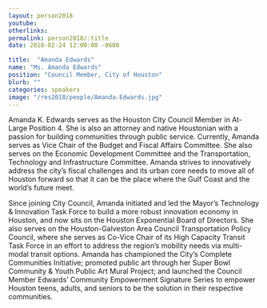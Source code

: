 ```yaml
---
layout: person2018
youtube: 
otherlinks: 
permalink: person2018/:title
date: 2018-02-24 12:00:00 -0600

title:  "Amanda Edwards"
name: "Ms. Amanda Edwards"
position: "Council Member, City of Houston"
blurb: ""
categories: speakers
image: "/res2018/people/Amanda-Edwards.jpg"
---
```


Amanda K. Edwards serves as the Houston City Council Member in At-Large Position 4.  She is also an attorney and native Houstonian with a passion for building communities through public service. Currently, Amanda serves as Vice Chair of the Budget and Fiscal Affairs Committee. She also serves on the Economic Development Committee and the Transportation, Technology and Infrastructure Committee. Amanda strives to innovatively address the city’s fiscal challenges and its urban core needs to move all of Houston forward so that it can be the place where the Gulf Coast and the world’s future meet.

Since joining City Council, Amanda initiated and led the Mayor’s Technology & Innovation Task Force to build a more robust innovation economy in Houston, and now sits on the Houston Exponential Board of Directors. She also serves on the Houston-Galveston Area Council Transportation Policy Council, where she serves as Co-Vice Chair of its High Capacity Transit Task Force in an effort to address the region’s mobility needs via multi-modal transit options. Amanda has championed the City’s Complete Communities Initiative; promoted public art through her Super Bowl Community & Youth Public Art Mural Project; and launched the Council Member Edwards’ Community Empowerment Signature Series to empower Houston teens, adults, and seniors to be the solution in their respective communities.
